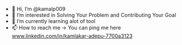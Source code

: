 - 👋 Hi, I’m @kamalp009
- 👀 I’m interested in Solving Your Problem and Contributing Your Goal
- 🌱 I’m currently learning alot of tool
- 📫 How to reach me -> You can ping me here www.linkedin.com/in/kamlakar-adepu-7700a3123

<!---
kamalp009/kamalp009 is a ✨ special ✨ repository because its `README.md` (this file) appears on your GitHub profile.
You can click the Preview link to take a look at your changes.
--->
